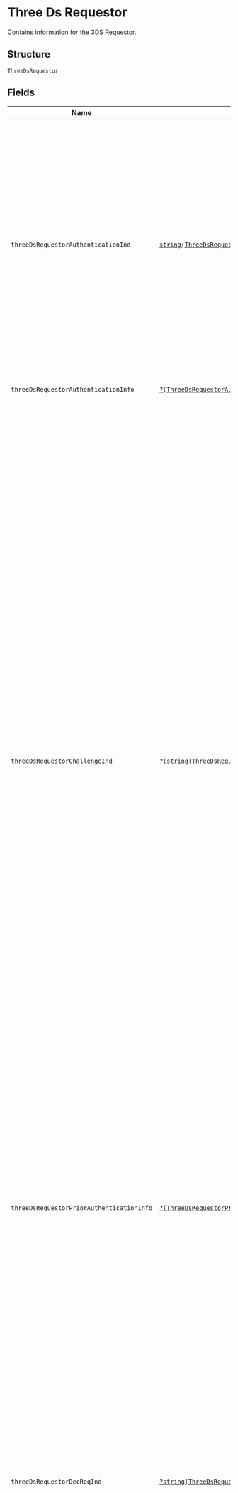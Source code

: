 
# Three Ds Requestor

Contains information for the 3DS Requestor.

## Structure

`ThreeDsRequestor`

## Fields

| Name | Type | Tags | Description | Getter | Setter |
|  --- | --- | --- | --- | --- | --- |
| `threeDsRequestorAuthenticationInd` | [`string(ThreeDsRequestorAuthenticationIndEnum)`](../../doc/models/three-ds-requestor-authentication-ind-enum.md) | Required | Indicates the type of Authentication request. This data element provides additional information to the ACS to determine the best approach for handling an authentication request. This value is used for App-based and Browser flows.<br><br>> 01 - Payment transaction<br>> <br>> 02 - Recurring transaction<br>> <br>> 03 - Installment transaction<br>> <br>> 04 - Add card<br>> <br>> 05 - Maintain card<br>> <br>> 06 - Cardholder verification as part of EMV token ID&V<br>> <br>> 07 - Billing agreement<br>> <br>> 80 through 99 - can be used for PS-specific values, regardless of protocol version | getThreeDsRequestorAuthenticationInd(): string | setThreeDsRequestorAuthenticationInd(string threeDsRequestorAuthenticationInd): void |
| `threeDsRequestorAuthenticationInfo` | [`?(ThreeDsRequestorAuthenticationInfo[])`](../../doc/models/three-ds-requestor-authentication-info.md) | Optional | Information about how the 3DS Requestor authenticated the cardholder before or during the transaction. | getThreeDsRequestorAuthenticationInfo(): ?array | setThreeDsRequestorAuthenticationInfo(?array threeDsRequestorAuthenticationInfo): void |
| `threeDsRequestorChallengeInd` | [`?(string(ThreeDsRequestorChallengeIndEnum)[])`](../../doc/models/three-ds-requestor-challenge-ind-enum.md) | Optional | Indicates whether a challenge is requested for this transaction. For example: For 01-PA, a 3DS Requestor may have concerns about the transaction, and request a challenge. For 02-NPA, a challenge may be necessary when adding a new card to a wallet.<br><br>Values "05" through "09" are accepted as well if 3DS Server initiates authentication with EMV 3DS 2.2.0 version or greater (required protocol version can be set in the preferred_protocol_version field).<br><br>If the element is not provided, the expected action is that the ACS would interpret as 01 (No preference).<br><br>In versions prior to 2.3.1 only a single element is supported.  Starting from EMVCo version 2.3.1, this array can now support 1-2 elements.<br>When providing two preferences, you must ensure that they are in preference order and are not conflicting. For example, 02 = No challenge requested and 04 = Challenge requested (Mandate).<br><br>> 01 - No preference<br>> <br>> 02 - No challenge requested<br>> <br>> 03 - Challenge requested: 3DS Requestor Preference<br>> <br>> 04 - Challenge requested: Mandate<br>> <br>> 05 - No challenge requested (transactional risk analysis is already performed) (EMV 3DS 2.2.0 version or greater)<br>> <br>> 06 - No challenge requested (Data share only) (EMV 3DS 2.2.0 version or greater)<br>> <br>> 07 - No challenge requested (strong consumer authentication is already performed) (EMV 3DS 2.2.0 version or greater)<br>> <br>> 08 - No challenge requested (utilise whitelist exemption if no challenge required) (EMV 3DS 2.2.0 version or greater)<br>> <br>> 09 - Challenge requested (whitelist prompt requested if challenge required) (EMV 3DS 2.2.0 version or greater)<br>> <br>> 80 through 99 - can be used for PS-specific values, regardless of protocol version<br>> <br>**Constraints**: *Minimum Items*: `1`, *Maximum Items*: `2`, *Maximum Length*: `2` | getThreeDsRequestorChallengeInd(): ?array | setThreeDsRequestorChallengeInd(?array threeDsRequestorChallengeInd): void |
| `threeDsRequestorPriorAuthenticationInfo` | [`?(ThreeDsRequestorPriorAuthenticationInfo[])`](../../doc/models/three-ds-requestor-prior-authentication-info.md) | Optional | This object contains information about how the 3DS Requestor authenticated the cardholder as part of a previous 3DS transaction.<br><br>In versions prior to 2.3.1, this array is limited to a size of 1.  Starting from EMVCo version 2.3.1 this array size may be 1-3.<br><br>This field is optional, but recommended to include for versions prior to 2.3.1. From 2.3.1, it is required for 3RI in the case of Decoupled Authentication Fallback or for SPC.<br>**Constraints**: *Minimum Items*: `1`, *Maximum Items*: `3` | getThreeDsRequestorPriorAuthenticationInfo(): ?array | setThreeDsRequestorPriorAuthenticationInfo(?array threeDsRequestorPriorAuthenticationInfo): void |
| `threeDsRequestorDecReqInd` | [`?string(ThreeDsRequestorDecReqIndEnum)`](../../doc/models/three-ds-requestor-dec-req-ind-enum.md) | Optional | Indicates whether the 3DS Requestor requests the ACS to utilise Decoupled Authentication and agrees to utilise Decoupled Authentication if the ACS confirms its use.<br><br>Value "F" and "B" are only valid for EMV 3DS 2.3.1 or later.<br><br>The field is optional and if value is not present, the expected action is for the ACS to interpret as "N".<br>Available for supporting EMV 3DS 2.2.0 and later versions.<br><br>> Y - Decoupled Authentication is supported and preferred if challenge is necessary.<br>> <br>> N - Do not use Decoupled Authentication.<br>> <br>> F - Decoupled Authentication is supported and is to be used only as a fallback challenge method if a challenge is necessary (Transaction Status = D in RReq). Available in EMV 3DS 2.3.1 and later.<br>> <br>> B - Decoupled Authentication is supported and can be used as a primary or fallback challenge method if a challenge is necessary (Transaction Status = D in either ARes or RReq). Available in EMV 3DS 2.3.1 and later. | getThreeDsRequestorDecReqInd(): ?string | setThreeDsRequestorDecReqInd(?string threeDsRequestorDecReqInd): void |
| `threeDsRequestorDecMaxTime` | `?int` | Optional | Indicates the maximum amount of time that the 3DS Requestor will wait for an ACS to provide the results of a Decoupled Authentication transaction (in minutes). Valid values are between 1 and 10080.<br><br>The field is optional and if value is not present, the expected action is for the ACS to interpret it as 10080 minutes (7 days).<br>Available for supporting EMV 3DS 2.2.0 and later versions.<br><br>Starting from EMV 3DS 2.3.1:<br>This field is required if three_ds_requestor_dec_req_ind = Y, F or B | getThreeDsRequestorDecMaxTime(): ?int | setThreeDsRequestorDecMaxTime(?int threeDsRequestorDecMaxTime): void |
| `threeDsRequestorSpcSupport` | [`?string(ThreeDsRequestorSpcSupportEnum)`](../../doc/models/three-ds-requestor-spc-support-enum.md) | Optional | Indicate if the 3DS Requestor supports the SPC authentication.<br><br>This field is required if device_channel = 02 (BRW) and it is supported by the 3DS Requestor.<br>Available for supporting EMV 3DS 2.3.1 and later versions.<br><br>> Y - Supported | getThreeDsRequestorSpcSupport(): ?string | setThreeDsRequestorSpcSupport(?string threeDsRequestorSpcSupport): void |
| `spcIncompInd` | `?string` | Optional | Reason that the SPC authentication was not completed.<br>This field is required if device_channel = 02 (BRW) and the 3DS Requestor attempts to invoke SPC API and there is an error. Available for supporting EMV 3DS 2.3.1 and later versions. | getSpcIncompInd(): ?string | setSpcIncompInd(?string spcIncompInd): void |

## Example (as JSON)

```json
{
  "three_ds_requestor_authentication_ind": "01",
  "three_ds_requestor_challenge_ind": [
    "03"
  ],
  "three_ds_requestor_authentication_info": [
    {
      "three_ds_req_auth_method": "98",
      "three_ds_req_auth_timestamp": "three_ds_req_auth_timestamp2",
      "three_ds_req_auth_data": "three_ds_req_auth_data2"
    }
  ],
  "three_ds_requestor_prior_authentication_info": [
    {
      "three_ds_req_prior_ref": "three_ds_req_prior_ref6",
      "three_ds_req_prior_auth_method": "90",
      "three_ds_req_prior_auth_timestamp": "three_ds_req_prior_auth_timestamp6",
      "three_ds_req_prior_auth_data": "three_ds_req_prior_auth_data0"
    },
    {
      "three_ds_req_prior_ref": "three_ds_req_prior_ref6",
      "three_ds_req_prior_auth_method": "90",
      "three_ds_req_prior_auth_timestamp": "three_ds_req_prior_auth_timestamp6",
      "three_ds_req_prior_auth_data": "three_ds_req_prior_auth_data0"
    },
    {
      "three_ds_req_prior_ref": "three_ds_req_prior_ref6",
      "three_ds_req_prior_auth_method": "90",
      "three_ds_req_prior_auth_timestamp": "three_ds_req_prior_auth_timestamp6",
      "three_ds_req_prior_auth_data": "three_ds_req_prior_auth_data0"
    }
  ],
  "three_ds_requestor_dec_req_ind": "Y",
  "three_ds_requestor_dec_max_time": 236
}
```

